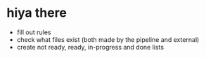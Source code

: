 # hiya there

- fill out rules
- check what files exist (both made by the pipeline and external)
- create not ready, ready, in-progress and done lists
